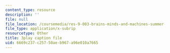 ```yaml
---
content_type: resource
description: ''
file: null
file_location: /coursemedia/res-9-003-brains-minds-and-machines-summer-course-summer-2015/6669c237c25750aeb967a96e010a7665_i0-2sd9RQ6E.vtt
file_type: application/x-subrip
resourcetype: Other
title: 3play caption file
uid: 6669c237-c257-50ae-b967-a96e010a7665
---
```

